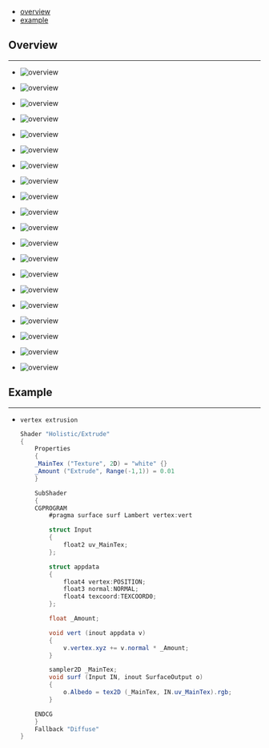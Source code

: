 * [overview](#overview)
* [example](#example)

## Overview <a name="overview"></a>

---

* ![overview](_asset/img/02.png)

* ![overview](_asset/img/03.png)

* ![overview](_asset/img/04.png)

* ![overview](_asset/img/05.png)

* ![overview](_asset/img/06.png)

* ![overview](_asset/img/07.png)

* ![overview](_asset/img/08.png)

* ![overview](_asset/img/09.png)

* ![overview](_asset/img/10.png)

* ![overview](_asset/img/11.png)

* ![overview](_asset/img/12.png)

* ![overview](_asset/img/13.png)

* ![overview](_asset/img/14.png)

* ![overview](_asset/img/15.png)

* ![overview](_asset/img/16.png)

* ![overview](_asset/img/17.png)

* ![overview](_asset/img/18.png)

* ![overview](_asset/img/19.png)

* ![overview](_asset/img/20.png)

* ![overview](_asset/img/21.png)

## Example <a name="example"></a>

---

* `vertex extrusion`

    ```c#
    Shader "Holistic/Extrude"
    {
        Properties
        {
        _MainTex ("Texture", 2D) = "white" {}
        _Amount ("Extrude", Range(-1,1)) = 0.01
        }

        SubShader
        {
        CGPROGRAM
            #pragma surface surf Lambert vertex:vert

            struct Input
            {
                float2 uv_MainTex;
            };

            struct appdata
            {
                float4 vertex:POSITION;
                float3 normal:NORMAL;
                float4 texcoord:TEXCOORD0;
            };

            float _Amount;

            void vert (inout appdata v)
            {
                v.vertex.xyz += v.normal * _Amount;
            }

            sampler2D _MainTex;
            void surf (Input IN, inout SurfaceOutput o)
            {
                o.Albedo = tex2D (_MainTex, IN.uv_MainTex).rgb;
            }

        ENDCG
        }
        Fallback "Diffuse"
    }
    ```